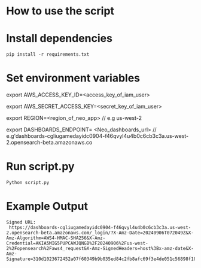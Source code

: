 # How to use the script
# Install dependencies
`pip install -r requirements.txt`

# Set environment variables
export AWS_ACCESS_KEY_ID=<access_key_of_iam_user>

export AWS_SECRET_ACCESS_KEY=<secret_key_of_iam_user>

export REGION=<region_of_neo_app> // e.g us-west-2

export DASHBOARDS_ENDPOINT= <Neo_dashboards_url> // e.g'dashboards-cgliugamedayidc0904-f46qvyl4u4b0c6cb3c3a.us-west-2.opensearch-beta.amazonaws.co
# Run script.py
`Python script.py`
# Example Output
```
Signed URL:
 https://dashboards-cgliugamedayidc0904-f46qvyl4u4b0c6cb3c3a.us-west-2.opensearch-beta.amazonaws.com/_login/?X-Amz-Date=20240906T072049Z&X-Amz-Algorithm=AWS4-HMAC-SHA256&X-Amz-Credential=AKIA5MIG5PUPCAWJQNGB%2F20240906%2Fus-west-2%2Fopensearch%2Faws4_request&X-Amz-SignedHeaders=host%3Bx-amz-date&X-Amz-Signature=310d1023672452a07f60349b9b035ed84c2fb8afc69f3e4de051c56898f18a2f


